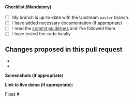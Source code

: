 <!--
Thanks for your contribution!

Please take a quick look at those things down there. They're quite important.
Really! We wrote them for you. Yes you! With utmost care. Read them.
-->

#### Checklist (Mandatory)

- [ ] My branch is up-to-date with the Upstream `master` branch.
- [ ] I have added necessary documentation (if appropriate)
- [ ] I read the [commit guidelines](http://addy.wiki/commit-guidelines) and I've followed
      them.
- [ ] I have tested the code locally

**Changes proposed in this pull request**
-
-
-

**Screenshots (if appropriate)**

**Link to live demo (if appropriate):**


<!-- Add the issue number that is fixed by this PR (In the form Fixes #123) -->
Fixes #
